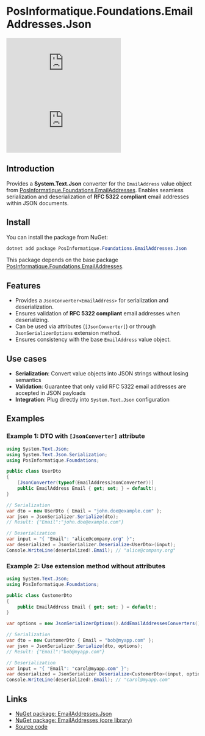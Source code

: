 # PosInformatique.Foundations.EmailAddresses.Json

[![NuGet version](https://img.shields.io/nuget/v/PosInformatique.Foundations.EmailAddresses.Json)](https://www.nuget.org/packages/PosInformatique.Foundations.EmailAddresses.Json/)
[![NuGet downloads](https://img.shields.io/nuget/dt/PosInformatique.Foundations.EmailAddresses.Json)](https://www.nuget.org/packages/PosInformatique.Foundations.EmailAddresses.Json/)

## Introduction
Provides a **System.Text.Json** converter for the `EmailAddress` value object from
[PosInformatique.Foundations.EmailAddresses](../EmailAddresses/README.md). Enables seamless serialization and deserialization of **RFC 5322 compliant** email addresses within JSON documents.

## Install
You can install the package from NuGet:

```powershell
dotnet add package PosInformatique.Foundations.EmailAddresses.Json
```

This package depends on the base package [PosInformatique.Foundations.EmailAddresses](https://www.nuget.org/packages/PosInformatique.Foundations.EmailAddresses/).

## Features
- Provides a `JsonConverter<EmailAddress>` for serialization and deserialization.
- Ensures validation of **RFC 5322 compliant** email addresses when deserializing.
- Can be used via attributes (`[JsonConverter]`) or through `JsonSerializerOptions` extension method.
- Ensures consistency with the base `EmailAddress` value object.

## Use cases
- **Serialization**: Convert value objects into JSON strings without losing semantics  
- **Validation**: Guarantee that only valid RFC 5322 email addresses are accepted in JSON payloads  
- **Integration**: Plug directly into `System.Text.Json` configuration  

## Examples

### Example 1: DTO with `[JsonConverter]` attribute
```csharp
using System.Text.Json;
using System.Text.Json.Serialization;
using PosInformatique.Foundations;

public class UserDto
{
    [JsonConverter(typeof(EmailAddressJsonConverter))]
    public EmailAddress Email { get; set; } = default!;
}

// Serialization
var dto = new UserDto { Email = "john.doe@example.com" };
var json = JsonSerializer.Serialize(dto);
// Result: {"Email":"john.doe@example.com"}

// Deserialization
var input = "{ "Email": "alice@company.org" }";
var deserialized = JsonSerializer.Deserialize<UserDto>(input);
Console.WriteLine(deserialized!.Email); // "alice@company.org"
```

### Example 2: Use extension method without attributes
```csharp
using System.Text.Json;
using PosInformatique.Foundations;

public class CustomerDto
{
    public EmailAddress Email { get; set; } = default!;
}

var options = new JsonSerializerOptions().AddEmailAddressesConverters();

// Serialization
var dto = new CustomerDto { Email = "bob@myapp.com" };
var json = JsonSerializer.Serialize(dto, options);
// Result: {"Email":"bob@myapp.com"}

// Deserialization
var input = "{ "Email": "carol@myapp.com" }";
var deserialized = JsonSerializer.Deserialize<CustomerDto>(input, options);
Console.WriteLine(deserialized!.Email); // "carol@myapp.com"
```

## Links
- [NuGet package: EmailAddresses.Json](https://www.nuget.org/packages/PosInformatique.Foundations.EmailAddresses.Json/)
- [NuGet package: EmailAddresses (core library)](https://www.nuget.org/packages/PosInformatique.Foundations.EmailAddresses/)
- [Source code](https://github.com/PosInformatique/PosInformatique.Foundations)
